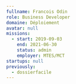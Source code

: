 ```yaml
---
fullname: Francois Odin
role: Business Developer
domaine: Déploiement
avatar: null
missions:
  - start: 2019-09-03
    end: 2021-06-30
    status: admin
    employer: MTES/MCT
startups: null
previously:
  - dossierfacile
---
```

